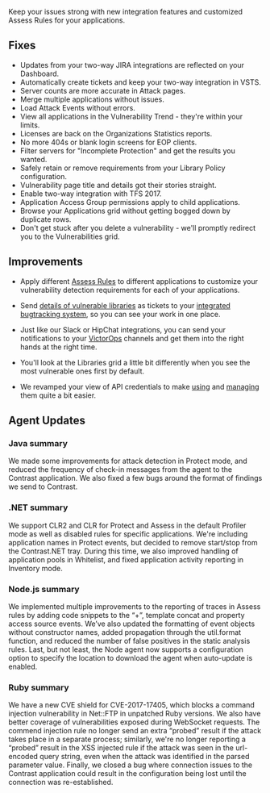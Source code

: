 <!--
title: "Contrast 3.4.7 - December 2017"
description: "Contrast 3.4.7 December 2017"
tags: "3.4.7 December Release Notes"
-->

Keep your issues strong with new integration features and customized Assess Rules for your applications.  

## Fixes

* Updates from your two-way JIRA integrations are reflected on your Dashboard. 
* Automatically create tickets and keep your two-way integration in VSTS. 
* Server counts are more accurate in Attack pages. 
* Merge multiple applications without issues. 
* Load Attack Events without errors. 
* View all applications in the Vulnerability Trend - they're within your limits.
* Licenses are back on the Organizations Statistics reports. 
* No more 404s or blank login screens for EOP clients. 
* Filter servers for "Incomplete Protection" and get the results you wanted. 
* Safely retain or remove requirements from your Library Policy configuration. 
* Vulnerability page title and details got their stories straight. 
* Enable two-way integration with TFS 2017. 
* Application Access Group permissions apply to child applications. 
* Browse your Applications grid without getting bogged down by duplicate rows. 
* Don't get stuck after you delete a vulnerability - we'll promptly redirect you to the Vulnerabilities grid. 

## Improvements 

* Apply different [Assess Rules](admin-policymgmt.html#assess) to different applications to customize your vulnerability detection requirements for each of your applications. 

* Send [details of vulnerable libraries](user-libraries.html#manage-lib) as tickets to your [integrated bugtracking system](admin-orgintegrations.html#bugtracker), so you can see your work in one place.
 
* Just like our Slack or HipChat integrations, you can send your notifications to your [VictorOps](admin-orgintegrations.html#victorops) channels and get them into the right hands at the right time.

* You'll look at the Libraries grid a little bit differently when you see the most vulnerable ones first by default. 

* We revamped your view of API credentials to make [using](user-account.html#profile) and [managing](admin-orgsettings.html#apikey) them quite a bit easier. 
 
## Agent Updates

### Java summary 

We made some improvements for attack detection in Protect mode, and reduced the frequency of check-in messages from the agent to the Contrast application. We also fixed a few bugs around the format of findings we send to Contrast.  

### .NET summary 

We support CLR2 and CLR for Protect and Assess in the default Profiler mode as well as disabled rules for specific applications. We're including application names in Protect events, but decided to remove start/stop from the Contrast.NET tray. During this time, we also improved handling of application pools in Whitelist, and fixed application activity reporting in Inventory mode. 

### Node.js summary 

We implemented multiple improvements to the reporting of traces in Assess rules by adding code snippets to the “+”, template concat and property access source events. We’ve also updated the formatting of event objects without constructor names, added propagation through the util.format function, and reduced the number of false positives in the static analysis rules. Last, but not least, the Node agent now supports a configuration option to specify the location to download the agent when auto-update is enabled.

### Ruby summary 

We have a new CVE shield for CVE-2017-17405, which blocks a command injection vulnerability in Net::FTP in unpatched Ruby versions. We also have better coverage of vulnerabilities exposed during WebSocket requests. The commend injection rule no longer send an extra “probed” result if the attack takes place in a separate process; similarly, we're no longer reporting a “probed” result in the XSS injected rule if the attack was seen in the url-encoded query string, even when the attack was identified in the parsed parameter value. Finally, we closed a bug where connection issues to the Contrast application could result in the configuration being lost until the connection was re-established.




